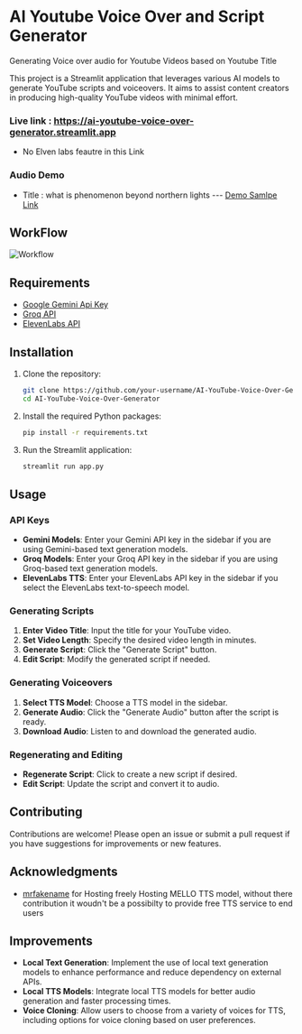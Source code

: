 # AI Youtube Voice Over and Script Generator
Generating Voice over audio for Youtube Videos based on Youtube Title

This project is a Streamlit application that leverages various AI models to generate YouTube scripts and voiceovers. It aims to assist content creators in producing high-quality YouTube videos with minimal effort.

### Live link : https://ai-youtube-voice-over-generator.streamlit.app
- No Elven labs feautre in this Link

### Audio Demo
- Title : what is phenomenon beyond northern lights ---
[Demo Samlpe Link](https://drive.google.com/file/d/1ZvUR4bttk6EIRcYnfAsnVYMTA_EAoqUb/view?usp=sharing)

## WorkFlow
![Workflow](https://github.com/user-attachments/assets/07d4c8ad-d8f8-4fea-bcd6-f5948f6185af)

## Requirements

- [Google Gemini Api Key](https://aistudio.google.com/app/apikey)
- [Groq API](https://console.groq.com/keys)
- [ElevenLabs API](https://elevenlabs.io/api)

## Installation

1. Clone the repository:
    ```bash
    git clone https://github.com/your-username/AI-YouTube-Voice-Over-Generator.git
    cd AI-YouTube-Voice-Over-Generator
    ```

2. Install the required Python packages:
    ```bash
    pip install -r requirements.txt
    ```

3. Run the Streamlit application:
    ```bash
    streamlit run app.py
    ```

## Usage

### API Keys

- **Gemini Models**: Enter your Gemini API key in the sidebar if you are using Gemini-based text generation models.
- **Groq Models**: Enter your Groq API key in the sidebar if you are using Groq-based text generation models.
- **ElevenLabs TTS**: Enter your ElevenLabs API key in the sidebar if you select the ElevenLabs text-to-speech model.

### Generating Scripts

1. **Enter Video Title**: Input the title for your YouTube video.
2. **Set Video Length**: Specify the desired video length in minutes.
3. **Generate Script**: Click the "Generate Script" button.
4. **Edit Script**: Modify the generated script if needed.

### Generating Voiceovers

1. **Select TTS Model**: Choose a TTS model in the sidebar.
2. **Generate Audio**: Click the "Generate Audio" button after the script is ready.
3. **Download Audio**: Listen to and download the generated audio.

### Regenerating and Editing

- **Regenerate Script**: Click to create a new script if desired.
- **Edit Script**: Update the script and convert it to audio.



## Contributing
Contributions are welcome! Please open an issue or submit a pull request if you have suggestions for improvements or new features.

## Acknowledgments
- [mrfakename](https://huggingface.co/mrfakename) for Hosting freely Hosting MELLO TTS model, without there contribution it woudn't be a possibilty to provide free TTS service to end users

## Improvements
- **Local Text Generation**: Implement the use of local text generation models to enhance performance and reduce dependency on external APIs.
- **Local TTS Models**: Integrate local TTS models for better audio generation and faster processing times.
- **Voice Cloning**: Allow users to choose from a variety of voices for TTS, including options for voice cloning based on user preferences.




